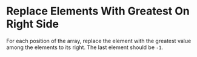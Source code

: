# Replace Elements With Greatest On Right Side

For each position of the array, replace the element with the greatest value among the elements to its right. The last element should be `-1`.
